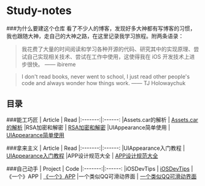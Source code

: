 # Study-notes
###为什么要建这个仓库
看了不少人的博客，发现好多大神都有写博客的习惯，我也跟随大神，走自己的大神之路，在这里记录我学习旅程。附两条语录：
> 我花费了大量的时间阅读和学习各种开源的代码、研究其中的实现原理、尝试自己实现相关技术、尝试在工作中使用，这使得我在 iOS 开发技术上进步很快。 —— ibireme

> I don't read books, never went to school, I just read other people's code and always wonder how things work. —— TJ Holowaychuk

## 目录
###能工巧匠
| Article | Read
|:-------:|:------:
|Assets.car的解析 | [Assets.car的解析](./contents/能工巧匠/Assets.car的解析/Assets.car的解析.md)
|RSA加密和解密 | [RSA加密和解密](./contents/能工巧匠/RSA加密和解密/RSA加密和解密.md)
|UIAppearance简单使用 | [UIAppearance简单使用](./contents/能工巧匠/UIAppearance简单使用/UIAppearance简单使用.md)

###拿来主义
| Article | Read
|:-------:|:------:
|UIAppearance入门教程 | [UIAppearance入门教程](./contents/拿来主义/UIAppearance入门教程/UIAppearance入门教程.md)
|APP设计规范大全 | [APP设计规范大全](./contents/拿来主义/APP设计规范大全/APP设计规范大全.md)

###自己动手
| Project | Code
|:-------:|:------:
|iOSDevTips | [iOSDevTips](https://github.com/piglikeYoung/iOSDevTips)
|《一个》APP | [《一个》APP](./contents/自己动手/《一个》APP/《一个》APP.md)
|一个类似QQ可滑动界面 | [一个类似QQ可滑动界面](https://github.com/piglikeYoung/SildeLikeQQ)


